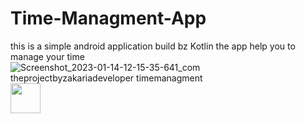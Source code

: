 # Time-Managment-App
this is a simple android application build bz Kotlin the app help you to manage your time
![Screenshot_2023-01-14-12-15-35-641_com theprojectbyzakariadeveloper timemanagment](https://user-images.githubusercontent.com/94437384/212470983-308acff4-6b03-4498-b599-5c21adb4bdd7.jpg)
<img src="[https://github.com/favicon.ico](https://user-images.githubusercontent.com/94437384/212470983-308acff4-6b03-4498-b599-5c21adb4bdd7.jpg)" width="48">
